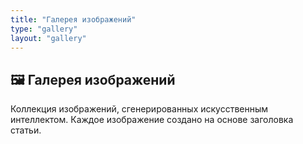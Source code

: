 ```yaml
---
title: "Галерея изображений"
type: "gallery"
layout: "gallery"
---
```


## 🖼️ Галерея изображений

Коллекция изображений, сгенерированных искусственным интеллектом. Каждое изображение создано на основе заголовка статьи.
